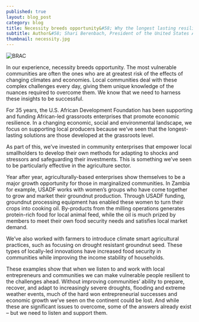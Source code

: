 ```yaml
---
published: true
layout: blog_post
category: blog
title: Necessity breeds opportunity&#58; Why the longest lasting resilience solutions are grassroots led
subtitle: Author&#58; Shari Berenbach, President of the United States African Development Foundation (ADF)
thumbnail: necessity.jpg
---
```

<img alt="BRAC" src="{{ site.baseurl }}/img/blog/USADF_work.jpg" />

In our experience, necessity breeds opportunity. The most vulnerable communities are often the ones who are at greatest risk of the effects of changing climates and economies. Local communities deal with these complex challenges every day, giving them unique knowledge of the nuances required to overcome them.  We know that we need to harness these insights to be successful. 

For 35 years, the U.S. African Development Foundation has been supporting and funding African-led grassroots enterprises that promote economic resilience.  In a changing economic, social and environmental landscape, we focus on supporting local producers because we’ve seen that the longest-lasting solutions are those developed at the grassroots level. 

As part of this, we’ve invested in community enterprises that empower local smallholders to develop their own methods for adapting to shocks and stressors and safeguarding their investments. This is something we’ve seen to be particularly effective in the agriculture sector. 

Year after year, agriculturally-based enterprises show themselves to be a major growth opportunity for those in marginalized communities. In Zambia for example, USADF works with women’s groups who have come together to grow and market their groundnut production. Through USADF funding, groundnut processing equipment has enabled these women to turn their crops into cooking oil. By-products from the milling operations generates protein-rich food for local animal feed, while the oil is much prized by members to meet their own food security needs and satisfies local market demand. 

We’ve also worked with farmers to introduce climate smart agricultural practices, such as focusing on drought resistant groundnut seed. These types of locally-led innovations have increased food security in communities while improving the income stability of households. 

These examples show that when we listen to and work with local entrepreneurs and communities we can make vulnerable people resilient to the challenges ahead.  Without improving communities’ ability to prepare, recover, and adapt to increasingly severe droughts, flooding and extreme weather events, much of the hard won entrepreneurial successes and economic growth we’ve seen on the continent could be lost. And while these are significant issues to overcome, some of the answers already exist – but we need to listen and support them.
